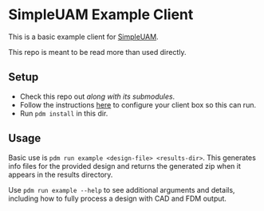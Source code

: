 # SimpleUAM Example Client

This is a basic example client for [SimpleUAM](https://github.com/LOGiCS-Project/swri-simple-uam-pipeline).

This repo is meant to be read more than used directly.

## Setup

- Check this repo out *along with its submodules*.
- Follow the instructions [here](https://logics-project.github.io/swri-simple-uam-pipeline/setup/client/)
  to configure your client box so this can run.
- Run `pdm install` in this dir.

## Usage

Basic use is `pdm run example <design-file> <results-dir>`.
This generates info files for the provided design and returns the generated zip
when it appears in the results directory.

Use `pdm run example --help` to see additional arguments and details, including
how to fully process a design with CAD and FDM output.
